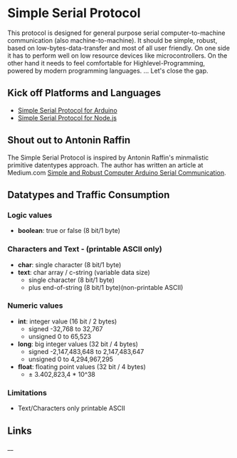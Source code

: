 # Simple Serial Protocol
This protocol is designed for general purpose serial computer-to-machine communication (also machine-to-machine).
It should be simple, robust, based on low-bytes-data-transfer and most of all user friendly. 
On one side it has to perform well on low resource devices like microcontrollers.
On the other hand it needs to feel comfortable for Highlevel-Programming, powered by modern programming languages.
...
Let's close the gap.

## Kick off Platforms and Languages
* [Simple Serial Protocol for Arduino]
* [Simple Serial Protocol for Node.js]

## Shout out to Antonin Raffin
The Simple Serial Protocol is inspired by Antonin Raffin's minmalistic primitive datentypes approach.
The author has written an article at Medium.com [Simple and Robust Computer Arduino Serial Communication].

## Datatypes and Traffic Consumption
### Logic values
* **boolean**: true or false (8 bit/1 byte)
### Characters and Text - (printable ASCII only)
* **char**: single character (8 bit/1 byte)
* **text**: char array / c-string (variable data size)
    * single character (8 bit/1 byte)
    * plus end-of-string (8 bit/1 byte)(non-printable ASCII) 
### Numeric values
* **int**: integer value (16 bit / 2 bytes) 
    * signed -32,768 to 32,767
    * unsigned 0 to 65,523 
* **long**: big integer values (32 bit / 4 bytes)
    * signed -2,147,483,648 to 2,147,483,647
    * unsigned 0 to 4,294,967,295  
* **float**: floating point values (32 bit / 4 bytes)
    * ± 3.402,823,4 * 10^38

### Limitations
* Text/Characters only printable ASCII

## Links
[Simple Serial Protocol for Arduino]:https://gitlab.com/yesbotics/simple-serial-protocol/simple-serial-protocol-arduino
[Simple Serial Protocol for Node.js]:https://gitlab.com/yesbotics/simple-serial-protocol/simple-serial-protocol-node
[Simple and Robust Computer Arduino Serial Communication]:https://medium.com/@araffin/simple-and-robust-computer-arduino-serial-communication-f91b95596788
[araffin/arduino-robust-serial]:https://github.com/araffin/arduino-robust-serial
__